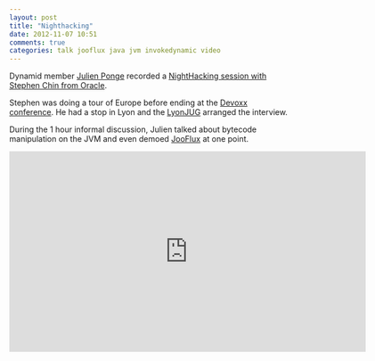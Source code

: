 ```yaml
---
layout: post
title: "Nighthacking"
date: 2012-11-07 10:51
comments: true
categories: talk jooflux java jvm invokedynamic video
---
```


Dynamid member [Julien Ponge](http://julien.ponge.info/) recorded a
[NightHacking session with Stephen Chin from Oracle](http://steveonjava.com/nighthacking/).

Stephen was doing a tour of Europe before ending at the [Devoxx conference](http://www.devoxx.com/).
He had a stop in Lyon and the [LyonJUG](http://www.lyonjug.org) arranged the interview.

During the 1 hour informal discussion, Julien talked about bytecode manipulation on the JVM
and even demoed [JooFlux](https://github.com/dynamid/jooflux) at one point.

<iframe width="640" height="360" src="http://www.youtube-nocookie.com/embed/Z4nmsG7Bv2M" frameborder="0" allowfullscreen></iframe>

